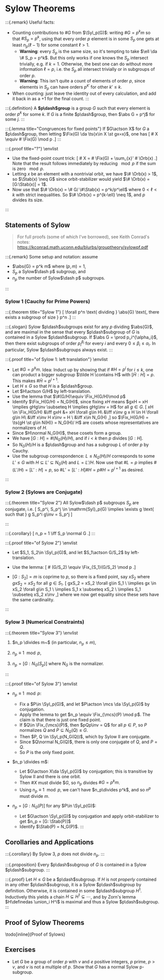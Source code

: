 # Sylow Theorems

:::{.remark}
Useful facts:

- Counting contributions to $\# G$ from $\Syl_p(G)$: writing $\# G = p^k m$ so that $\# S_p = p^k$, using that every order $p$ element is in some $S_p$ one gets at least $n_p(\ell - 1)$ for some constant $\ell > 1$.
  - **Warning**: every $S_p$ is the same size, so it's tempting to take $\ell \da \# S_p = p^k$.
    But this only works if one knows the $S_p$ intersect trivially, e.g. if $k=1$.
    Otherwise, the best one can do without more information $\ell = p$, i.e. the $S_p$ all intersect trivially or in subgroups of order $p$.
  - **Warning**:
  This isn't quite a count of elements of order $p$, since elements in $S_p$ can have orders $p^{k'}$ for other $k'\leq k$.
- When counting: just leave the identity out of every calculation, and add it back in as a $+1$ for the final count.
:::

:::{.definition}
A **$p\dash$group** is a group $G$ such that every element is order $p^k$ for some $k$.
  If $G$ is a finite $p\dash$group, then $\abs G = p^j$ for some $j$.
:::

:::{.lemma title="Congruences for fixed points"}
If $G\actson X$ for $G$ a $p\dash$group, then letting $\Fix(G) \da \ts{x\in X \st gx=x}$, one has
\[
\# X \equiv \# \Fix(G) \mod p
.\]
:::

:::{.proof title="?"}
\envlist

- Use the fixed-point count trick:
\[
\# X = \# \Fix(G) + \sum_{x}' \# \Orb(x)
.\]
  Note that the result follows immediately by reducing $\mod p$ if the sum is zero $\mod p$. 
- Letting $x$ be an element with a nontrivial orbit, we have $\# \Orb(x) > 1$, so $\Stab(x) \neq G$ since orbit-stabilizer would yield $\# \Orb(x) = [G:\Stab(x)] = 1$.
- Now use that $\# \Orb(x) = \# G/ \#\Stab(x) = p^k/p^\ell$ where $0< \ell < k$ with strict inequalities.
  So $\# \Orb(x) = p^{k-\ell} \neq 1$, and $p$ divides its size.

:::

## Statements of Sylow

> For full proofs (some of which I've borrowed), see Keith Conrad's notes: <https://kconrad.math.uconn.edu/blurbs/grouptheory/sylowpf.pdf>


:::{.remark}
Some setup and notation: assume

- $\abs{G} = p^k m$ where $(p, m) = 1$,
- $S_p$ a Sylow$\dash p$ subgroup, and
- $n_p$ the number of Sylow$\dash p$ subgroups.

:::


### Sylow 1 (Cauchy for Prime Powers)

:::{.theorem title="Sylow 1"}
\[
\forall p^n \text{ dividing } \abs{G} \text{, there exists a subgroup of size } p^n
.\]
:::

:::{.slogan}
Sylow $p\dash$subgroups exist for any $p$ dividing $\abs{G}$, and are maximal in the sense that every $p\dash$subgroup of $G$ is contained in a Sylow $p\dash$subgroup.
If $\abs G = \prod p_i^{\alpha_i}$, then there exist subgroups of order $p_i^{\beta_i}$ for every $i$ and every $0 \leq \beta_i \leq \alpha_i$.
In particular, Sylow $p\dash$subgroups always exist.
:::

:::{.proof title="of Sylow 1: left translation"}
\envlist

- Let $\# G = p^k m$.
  Idea: Induct up by showing that if $\# H = p^i$ for $i\leq k$, one can product a bigger subgroup $\tilde H \contains H$ with $[\tilde H : H] = p$.
  This makes $\# \tilde H = p^{i+1}$.
- Let $H\leq G$ so that $H$ is a $p\dash$group.
- Let $H\actson G/H$ by left-translation.
- Use the lemma that $\#(G/H)\equiv \Fix_H(G/H)\mod p$
- Identify $\Fix_H(G/H) = N_G(H)$, since fixing $xH$ means $gxH = xH \implies gHg\inv \subseteq H \implies gHg\inv = H$ for all $g\in G$.
\[
xH \in \Fix_H(G/H) 
&\iff gxH &= xH \forall g\in H\\
&\iff x\inv g x H \in H \forall g\in H\\
&\iff x\inv H x\inv = H \\
&\iff x\in N_G(H)
,\]
  so $\Fix_H(G/H) = \ts{gH \st g\in N(H)} = N_G(H)/ H$ are cosets whose representatives are normalizers of $H$.
- Since $H\normal N_G(H)$, these cosets form a group.
- We have $[G:H] = \#(N_G(H) / H)$, and if $i<k$ then $p$ divides $[G: H]$.
- So $N_G(H)/H$ is a $p\dash$group and has a subgroup $L$ of order $p$ by Cauchy.
- Use the subgroup correspondence: $L\leq N_G(H)/H$ corresponds to some $L' \leq G$ with $H \subseteq L' \subseteq N_G(H)$ and $L = L'/H$.
  Now use that $\# L = p$ implies $\#(L' / H) = [L':H] = p$, so $\# L' = [L':H]\#H = p\#H = p^{i+1}$ as desired.


:::

### Sylow 2 (Sylows are Conjugate)

:::{.theorem title="Sylow 2"}
All Sylow$\dash p$ subgroups $S_p$ are conjugate, i.e.
\[
S_p^i, S_p^j \in \mathrm{Syl}_p(G) \implies \exists g \text{ such that } g S_p^i g\inv = S_p^j
\]

:::

:::{.corollary}
\[
n_p = 1 \iff S_p \normal G
.\]
:::

:::{.proof title="of Sylow 2"}
\envlist

- Let $S_1, S_2\in \Syl_p(G)$, and let $S_1\actson G/S_2$ by left-translation.
- Use the lemma:
\[
\# (G/S_2) \equiv \Fix_{S_1}(G/S_2) \mod p
.\]

- $[G:S_2] = m$ is coprime to $p$, so there is a fixed point, say $xS_2$ where $gxS_2 = xS_2$ for all $g\in S_1$.
\[
gxS_2 = xS_2 \forall g\in S_1 \\
\implies gx \in xS_2 \forall g\in S_1 \\
\implies S_1 x \subseteq xS_2 \\
\implies S_1 \subseteq xS_2 x\inv
,\]
where we now get equality since these sets have the same cardinality.

:::


### Sylow 3 (Numerical Constraints)

:::{.theorem title="Sylow 3"}
\envlist

1. $n_p \divides m~$ (in particular, $n_p \leq m$),

2. $n_p \equiv 1 \mod p$,

3. $n_p = [G : N_G(S_p)]$ where $N_G$ is the normalizer.

:::


:::{.proof title="of Sylow 3"}
\envlist

- $n_p\equiv 1 \mod p$:
  - Fix a $P\in \Syl_p(G)$, and let $P\actson \mcs \da \Syl_p(G)$ by conjugation.
  - Apply the lemma to get $n_p \equiv \Fix_{\mcs}(P) \mod p$.
    The claim is that there is just one fixed point.
  - If $Q\in \Fix_{\mcs}(P)$, then $pQp\inv = Q$ for all $p\in P$, so $P$ normalizes $Q$ and $P \subseteq N_G(Q) \leq G$.
  - Then $P, Q \in \Syl_p(N_G(Q))$, which by Sylow II are conjugate.
  - Since $Q\normal N_G(Q)$, there is only one conjugate of $Q$, and $P=Q$.
  - So $P$ is the only fixed point.

- $n_p \divides m$:
  - Let $G\actson X\da \Syl_p(G)$ by conjugation; this is transitive by Sylow II and there is one orbit.
  - Then $\# X$ must divide $\$ G$, so $n_p$ divides $\# G = p^k m$.
  - Using $n_p \equiv 1 \mod p$, we can't have $n_p\divides p^k$, and so $n^p$ must divide $m$.

- $n_p = [G: N_G(P)]$ for any $P\in \Syl_p(G)$:
  - Let $G\actson \Syl_p(G)$ by conjugation and apply orbit-stabilizer to get $n_p = [G: \Stab(P)]$
  - Identify $\Stab(P) = N_G(P)$.
:::


## Corollaries and Applications


:::{.corollary}
By Sylow 3, $p$ does not divide $n_p$.
:::

:::{.proposition}
Every $p\dash$subgroup of $G$ is contained in a Sylow $p\dash$subgroup.
:::

:::{.proof}
Let $H \leq G$ be a $p\dash$subgroup.
If $H$ is not *properly* contained in any other $p\dash$subgroup, it is a Sylow $p\dash$subgroup by definition.
Otherwise, it is contained in some $p\dash$subgroup $H^1$.
Inductively this yields a chain $H \subsetneq H^1 \subsetneq \cdots$, and by Zorn's lemma $H\definedas \union_i H^i$ is maximal and thus a Sylow $p\dash$subgroup.
:::

## Proof of Sylow Theorems

\todo[inline]{Proof of Sylows}



## Exercises

- Let $G$ be a group of order $p$ with $v$ and $e$ positive integers, $p$ prime, $p > v$, and $v$ is not a multiple of $p$. 
  Show that $G$ has a normal Sylow p-subgroup.
